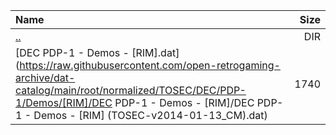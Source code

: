 |Name|Size|
|:---|---:|
|[..](../index.html)|DIR|
|[DEC PDP-1 - Demos - [RIM].dat](https://raw.githubusercontent.com/open-retrogaming-archive/dat-catalog/main/root/normalized/TOSEC/DEC/PDP-1/Demos/[RIM]/DEC PDP-1 - Demos - [RIM]/DEC PDP-1 - Demos - [RIM] (TOSEC-v2014-01-13_CM).dat)|1740|
